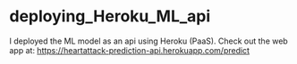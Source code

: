 # deploying_Heroku_ML_api
I deployed the ML model as an api using Heroku (PaaS). Check out the web app at: https://heartattack-prediction-api.herokuapp.com/predict
